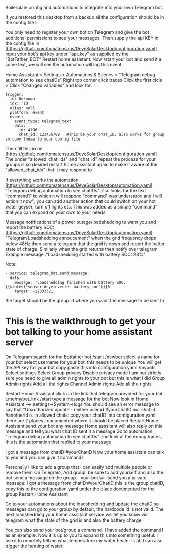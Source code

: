 Boilerplate config and automations to integrate into your own Telegram bot.

If you restored this desktop from a backup all the configuration should be in the config files

You only need to register your own bot on Telegram and give the bot additional permissions to see your messages.
Then supply the api KEY in the config file
in [https://github.com/tomatensaus/DeyeSolarDesktop/configuration.yaml]
Input your bot's api key under "api_key" as supplied by the "BotFather_BOT"
Restart home assistant:
Now /start your bot and send it a some text, we will see the automation will log this event.

Home Assistant > Settings > Automations & Scenes > "Telegram debug automation to see chatIDs"
Right top corner click traces
Click the first cicle > Click "Changed variables" and look for:
```
trigger:
  id: Unknown
  idx: '10'
  alias: null
  platform: event
  event:
    event_type: telegram_text
    data:
      id: 4196
      chat_id: 123456789   #This be your chat_ID, also works for group so copy these to your config file
```  
Then fill this in on [https://github.com/tomatensaus/DeyeSolarDesktop/configuration.yaml]
The under "allowed_chat_ids"
and "chat_id"
repeat the process for your groups is so desired
restart home assistant again to make it aware of the "allowed_chat_ids" that it may respond to

If everything works the automation [https://github.com/tomatensaus/DeyeSolarDesktop/automation.yaml]
"Telegram debug automation to see chatIDs" also looks for the text "command1" to which it will respond
"command1 was understood and I will action it now", you can add another action that could switch on your hot water geyser, turn off lights etc. This was added as a simple "command" that you can expand on your own to your needs  


Message notifications of a power outage/loadshedding to warn you and report the battery SOC:
[https://github.com/tomatensaus/DeyeSolarDesktop/automation.yaml]
"Telegram Loadshedding annoucement" when the grid frequency drops below 48Hz then send a telegram that the grid is down and report the batter state of charge. Similarly when the grid returns then notify over telegram
Example message :"Loadshedding started with battery SOC: 98%"

Note:
```
- service: telegram_bot.send_message
  data:
    message: 'Loadshedding finished with battery SOC: {{states("sensor.deyeinverter_battery_soc")}}%'
    target: -12333321
```
the target should be the group id where you want the message to be sent to


This is the walkthrough to get your bot talking to your home assistant server
=============================================================================

On Telegram search for the Botfather bot
/start
/newbot
select a name for your bot
select username for your bot, this needs to be unique
You will get the API key for your bot
copy paste this into configuration.yaml
/mybots
Select settings
Select Group privacy
Disable privacy mode
I am not strictly sure you need to give all admin rights to your bot but this is what I did
Group Admin rights
Add all the rights
Channel Admin rights
Add all the rights

Restart Home Assistant
click on the link that telegram provided for your bot t.me/mybot_link
/start
type a message for the bot
Now look in Home Assistant --> settings->System->logs
You should see an error message to say that
"Unauthorized update - neither user id #yourChatID nor chat id #anotherId is in allowed chats:
copy your chatID into configuration.yaml, there are 2 places I documented where it should be placed
Restart Home Assistant
send your bot any message
Home asssitant will also reply on this message and tell you what chat ID sent it a message
Go to automation "Telegram debug automation to see chatIDs" and look at the debug traces, this is the automation that replied to your message

I got a message from chatID:#yourChatID
Now your home assistant can talk to you and you can give it commands

Personally I like to add a group that I can easily add multiple people or remove them
On Telegram, Add group, be sure to add yourself and also the bot
send a message on the group... your bot will send you a private message:
I got a message from chatID:#yourChatID this is the group chatID, copy this to the configuration.yaml under the place documented for the group
Restart Home Assistant

Go to your automations about the loadshedding and update the chatID so messages can go to your group by default, the hardcode id is not valid. The next loadshedding your home assistant service will let you know via telegram what the state of the grid is and also the battery charge

You can also send your bot/group a command. I have added the command1 as an example. Now it is up to you to expand this into something useful. I use it to remotely tell me what temperature my water heater is at, I can also trigger the heating of water. 
